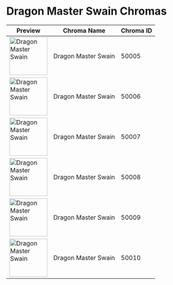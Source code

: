# Dragon Master Swain Chromas

| Preview | Chroma Name | Chroma ID |
|---|---|---|
| <img src='https://raw.communitydragon.org/latest/plugins/rcp-be-lol-game-data/global/default/v1/champion-chroma-images/50/50005.png' alt='Dragon Master Swain' width='100'> | Dragon Master Swain | 50005 |
| <img src='https://raw.communitydragon.org/latest/plugins/rcp-be-lol-game-data/global/default/v1/champion-chroma-images/50/50006.png' alt='Dragon Master Swain' width='100'> | Dragon Master Swain | 50006 |
| <img src='https://raw.communitydragon.org/latest/plugins/rcp-be-lol-game-data/global/default/v1/champion-chroma-images/50/50007.png' alt='Dragon Master Swain' width='100'> | Dragon Master Swain | 50007 |
| <img src='https://raw.communitydragon.org/latest/plugins/rcp-be-lol-game-data/global/default/v1/champion-chroma-images/50/50008.png' alt='Dragon Master Swain' width='100'> | Dragon Master Swain | 50008 |
| <img src='https://raw.communitydragon.org/latest/plugins/rcp-be-lol-game-data/global/default/v1/champion-chroma-images/50/50009.png' alt='Dragon Master Swain' width='100'> | Dragon Master Swain | 50009 |
| <img src='https://raw.communitydragon.org/latest/plugins/rcp-be-lol-game-data/global/default/v1/champion-chroma-images/50/50010.png' alt='Dragon Master Swain' width='100'> | Dragon Master Swain | 50010 |
